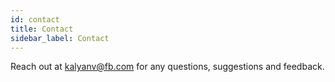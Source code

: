 ```yaml
---
id: contact
title: Contact
sidebar_label: Contact
---
```


Reach out at [kalyanv@fb.com](mailto:kalyanv@fb.com) for any questions, suggestions and feedback.